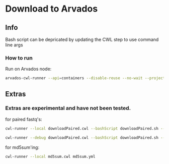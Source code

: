 # Download to Arvados

## Info

Bash script can be depricated by updating the CWL step to use command line args

### How to run

Run on Arvados node:

   ``` bash
   arvados-cwl-runner --api=containers --disable-reuse --no-wait --project-uuid [project uuid] download-wf.cwl yml/[your specified yml]
   ```

## Extras

### Extras are experimental and have not been tested.  

for paired fastq's:

   ``` bash
   cwl-runner --local downloadPaired.cwl --bashScript downloadPaired.sh --urlFile 2-paired.txt
   ```

   ``` bash
   cwl-runner --debug downloadPaired.cwl --bashScript downloadPaired.sh --urlFile 2-paired.txt
   ```

for md5sum'ing:

   ``` bash
   cwl-runner --local md5sum.cwl md5sum.yml
   ```
